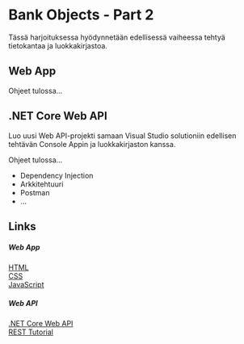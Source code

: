 # Bank Objects - Part 2

Tässä harjoituksessa hyödynnetään edellisessä vaiheessa tehtyä tietokantaa ja luokkakirjastoa.

## Web App

Ohjeet tulossa...

## .NET Core Web API

Luo uusi Web API-projekti samaan Visual Studio solutioniin edellisen tehtävän Console Appin ja luokkakirjaston kanssa.


Ohjeet tulossa...

- Dependency Injection
- Arkkitehtuuri
- Postman
- ...


## Links
##### Web App
[HTML](https://www.w3schools.com/html/default.asp)
<br>
[CSS](https://www.w3schools.com/css/css_intro.asp)
<br>
[JavaScript](https://www.w3schools.com/js/default.asp)


##### Web API
[.NET Core Web API](https://docs.microsoft.com/en-us/aspnet/core/tutorials/first-web-api)
<br>
[REST Tutorial](https://www.tutorialspoint.com/restful/restful_introduction.htm)
